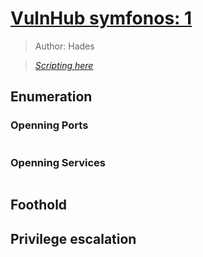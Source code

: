 # <a href='https://www.vulnhub.com/entry/symfonos-1,322/' target="blank">VulnHub symfonos: 1</a>

> Author: Hades

> [*Scripting here*](https://github.com/leecybersec/bash-script)

## Enumeration

### Openning Ports

``` bash

```

### Openning Services

``` bash

```

## Foothold

## Privilege escalation